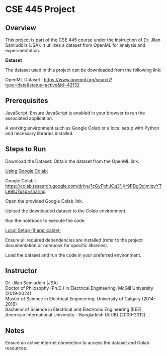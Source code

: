 # CSE 445 Project

## Overview

This project is part of the CSE 445 course under the instruction of Dr. Jilan Samiuddin (JSA). It utilizes a dataset from OpenML for analysis and experimentation.

**Dataset**

The dataset used in this project can be downloaded from the following link:

OpenML Dataset : https://www.openml.org/search?type=data&status=active&id=42132

## Prerequisites

JavaScript: Ensure JavaScript is enabled in your browser to run the associated application.

A working environment such as Google Colab or a local setup with Python and necessary libraries installed.


## Steps to Run

Download the Dataset: Obtain the dataset from the OpenML link.

<ins>Using Google Colab:</ins>

Google Colab : https://colab.research.google.com/drive/1cGyFbhJCq31jKr9PDgOdjmIqvYTLe9lU?usp=sharing

Open the provided Google Colab link.

Upload the downloaded dataset to the Colab environment.

Run the notebook to execute the code.


<ins>Local Setup (if applicable):</ins>

Ensure all required dependencies are installed (refer to the project documentation or notebook for specific libraries).




Load the dataset and run the code in your preferred environment.

## Instructor

Dr. Jilan Samiuddin (JSA)  
Doctor of Philosophy (Ph.D.) in Electrical Engineering, McGill University (2019-2024)  
Master of Science in Electrical Engineering, University of Calgary (2014-2016)  
Bachelor of Science in Electrical and Electronic Engineering (EEE), American International University – Bangladesh (AIUB) (2009-2012)  

## Notes

Ensure an active internet connection to access the dataset and Colab resources.
